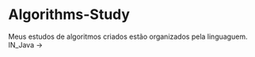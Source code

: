 # Algorithms-Study

Meus estudos de algoritmos criados estão organizados pela linguaguem.
IN_Java -> 
